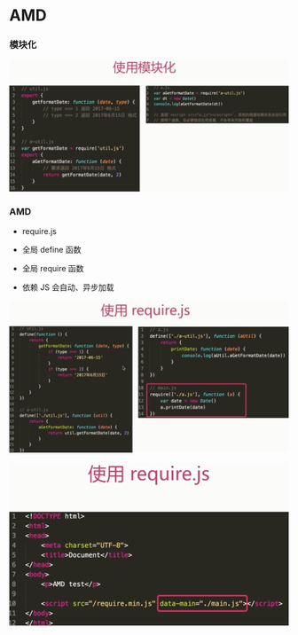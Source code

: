 # AMD

### 模块化

![](./media/module.png)

### AMD

- require.js

- 全局 define 函数

- 全局 require 函数

- 依赖 JS 会自动、异步加载

![](./media/requirejs.png)

![](./media/requirejs2.png)